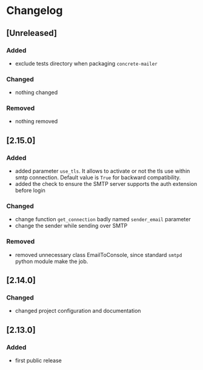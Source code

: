 # Changelog

## [Unreleased]

### Added

- exclude tests directory when packaging `concrete-mailer`

### Changed

- nothing changed

### Removed

- nothing removed

## [2.15.0]

### Added

- added parameter `use_tls`. It allows to activate or not the tls use within smtp connection. Default value is `True` for backward compatibility.
- added the check to ensure the SMTP server supports the auth extension before login

### Changed

- change function `get_connection` badly named `sender_email` parameter
- change the sender while sending over SMTP

### Removed

- removed unnecessary class EmailToConsole, since standard `smtpd` python module make the job.

## [2.14.0]

### Changed

- changed project configuration and documentation

## [2.13.0]

### Added

- first public release
